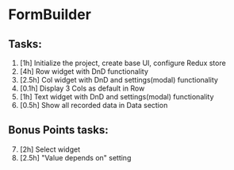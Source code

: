# FormBuilder
## Tasks:

1) [1h] Initialize the project, create base UI, configure Redux store
2) [4h] Row widget with DnD functionality 
3) [2.5h] Col widget with DnD and settings(modal) functionality
4) [0.1h] Display 3 Cols as default in Row
5) [1h] Text widget with DnD and settings(modal) functionality
6) [0.5h] Show all recorded data in Data section

## Bonus Points tasks:
7) [2h] Select widget
8) [2.5h] "Value depends on" setting 
